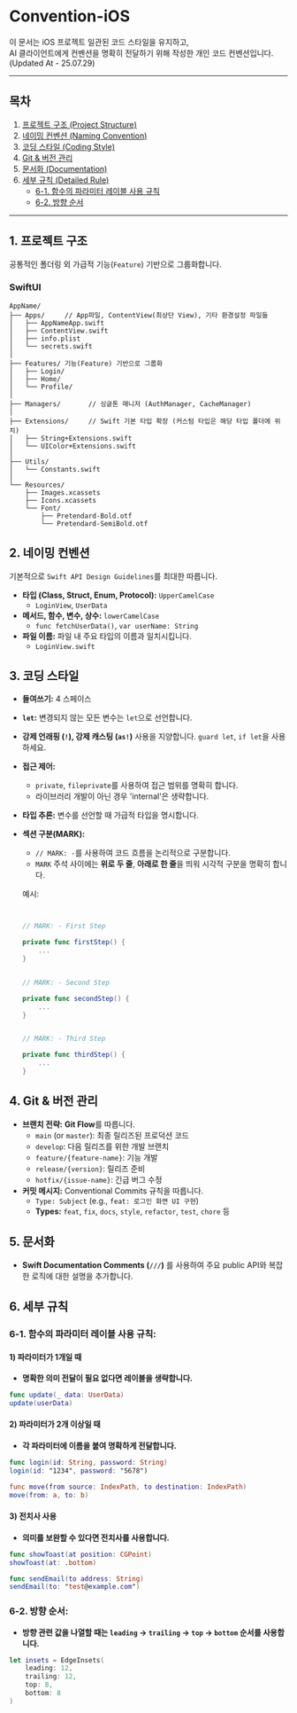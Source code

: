 # Convention-iOS

이 문서는 iOS 프로젝트 일관된 코드 스타일을 유지하고,  
AI 클라이언트에게 컨벤션을 명확히 전달하기 위해 작성한 개인 코드 컨벤션입니다.  
(Updated At - 25.07.29)

---

## 목차

1.  [프로젝트 구조 (Project Structure)](#1-프로젝트-구조)
2.  [네이밍 컨벤션 (Naming Convention)](#2-네이밍-컨벤션)
3.  [코딩 스타일 (Coding Style)](#3-코딩-스타일)
4.  [Git & 버전 관리](#4-git--버전-관리)
5.  [문서화 (Documentation)](#5-문서화)
6.  [세부 규칙 (Detailed Rule)](#6-세부-규칙)
      - [6-1. 함수의 파라미터 레이블 사용 규칙](#6-1-함수의-파라미터-레이블-사용-규칙)
      - [6-2. 방향 순서](#6-2-방향-순서)

---

## 1. 프로젝트 구조

공통적인 폴더링 외 가급적 기능(`Feature`) 기반으로 그룹화합니다.

### SwiftUI
```
AppName/
├── Apps/     // App파일, ContentView(최상단 View), 기타 환경설정 파일들
│   ├── AppNameApp.swift
│   ├── ContentView.swift
│   ├── info.plist
│   └── secrets.swift
│
├── Features/ 기능(Feature) 기반으로 그룹화
│   ├── Login/
│   ├── Home/
│   └── Profile/
│
├── Managers/       // 싱글톤 매니저 (AuthManager, CacheManager)
│
├── Extensions/     // Swift 기본 타입 확장 (커스텀 타입은 해당 타입 폴더에 위치)
│   ├── String+Extensions.swift
│   └── UIColor+Extensions.swift
│
├── Utils/
│   └── Constants.swift
│
└── Resources/
    ├── Images.xcassets
    ├── Icons.xcassets
    └── Font/
        ├── Pretendard-Bold.otf
        └── Pretendard-SemiBold.otf
```

## 2. 네이밍 컨벤션

기본적으로 `Swift API Design Guidelines`를 최대한 따릅니다.

-   **타입 (Class, Struct, Enum, Protocol):** `UpperCamelCase`
    -   `LoginView`, `UserData`
-   **메서드, 함수, 변수, 상수:** `lowerCamelCase`
    -   `func fetchUserData()`, `var userName: String`
-   **파일 이름:** 파일 내 주요 타입의 이름과 일치시킵니다.
    -   `LoginView.swift`

## 3. 코딩 스타일

-   **들여쓰기:** 4 스페이스
-   **`let`:** 변경되지 않는 모든 변수는 `let`으로 선언합니다.
-   **강제 언래핑 (`!`), 강제 캐스팅 (`as!`)** 사용을 지양합니다. `guard let`, `if let`을 사용하세요.
-   **접근 제어:**
    -   `private`, `fileprivate`를 사용하여 접근 범위를 명확히 합니다.
    -   라이브러리 개발이 아닌 경우 'internal'은 생략합니다.
-   **타입 추론:** 변수를 선언할 때 가급적 타입을 명시합니다.
-   **섹션 구분(MARK):**
    - `// MARK: -`를 사용하여 코드 흐름을 논리적으로 구분합니다.
    - `MARK` 주석 사이에는 **위로 두 줄**, **아래로 한 줄**을 띄워 시각적 구분을 명확히 합니다.
  
    예시:

    ```swift

    
    // MARK: - First Step

    private func firstStep() {
        ...    
    }

    
    // MARK: - Second Step

    private func secondStep() {
        ...
    }

    
    // MARK: - Third Step

    private func thirdStep() {
        ...
    }

    ```


## 4. Git & 버전 관리

-   **브랜치 전략:** **Git Flow**를 따릅니다.
    -   `main` (or `master`): 최종 릴리즈된 프로덕션 코드
    -   `develop`: 다음 릴리즈를 위한 개발 브랜치
    -   `feature/{feature-name}`: 기능 개발
    -   `release/{version}`: 릴리즈 준비
    -   `hotfix/{issue-name}`: 긴급 버그 수정
-   **커밋 메시지:** Conventional Commits 규칙을 따릅니다.
    -   `Type: Subject` (e.g., `feat: 로그인 화면 UI 구현`)
    -   **Types:** `feat`, `fix`, `docs`, `style`, `refactor`, `test`, `chore` 등

## 5. 문서화

-   **Swift Documentation Comments (`///`)** 를 사용하여 주요 public API와 복잡한 로직에 대한 설명을 추가합니다.

## 6. 세부 규칙
### **6-1. 함수의 파라미터 레이블 사용 규칙:**
#### 1) 파라미터가 1개일 때
- **명확한 의미 전달이 필요 없다면 레이블을 생략합니다.**
```swift
func update(_ data: UserData)
update(userData)
```

#### 2) 파라미터가 2개 이상일 때
- **각 파라미터에 이름을 붙여 명확하게 전달합니다.**
```swift
func login(id: String, password: String)
login(id: "1234", password: "5678")

func move(from source: IndexPath, to destination: IndexPath)
move(from: a, to: b)
```

#### 3) 전치사 사용
- **의미를 보완할 수 있다면 전치사를 사용합니다.**
```swift
func showToast(at position: CGPoint)
showToast(at: .bottom)

func sendEmail(to address: String)
sendEmail(to: "test@example.com")
```

### **6-2. 방향 순서:**
- **방향 관련 값을 나열할 때는 `leading` -> `trailing` -> `top` -> `bottom` 순서를 사용합니다.**
```swift
let insets = EdgeInsets(
    leading: 12,
    trailing: 12,
    top: 8,
    bottom: 8
)
```
